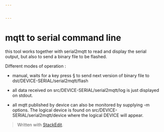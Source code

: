 ```yaml
---


---
```


<h1 id="mqtt-to-serial-command-line">mqtt to serial command line</h1>
<p>this tool works together with serial2mqtt to read and display the serial output, but also to send a binary file to be flashed.</p>
<p>Different modes of operation :</p>
<ul>
<li>
<p>manual, waits for a key press § to send next version of binary file to dst/DEVICE-SERIAL/serial2mqtt/flash</p>
</li>
<li>
<p>all data received on src/DEVICE-SERIAL/serial2mqtt/log is just displayed on stdout.</p>
</li>
<li>
<p>all mqtt published by device can also be monitored by supplying -m options. The logical device is found on src/DEVICE-SERIAL/serial2mqtt/device where the logical DEVICE will appear.</p>
</li>
</ul>
<blockquote>
<p>Written with <a href="https://stackedit.io/">StackEdit</a>.</p>
</blockquote>

